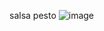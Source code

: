 salsa pesto ![image](https://github.com/user-attachments/assets/b4a5b9b0-0bb9-4cb0-97e1-14ba7af896bd)



